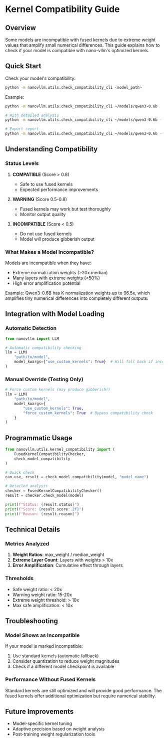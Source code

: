 # Kernel Compatibility Guide

## Overview

Some models are incompatible with fused kernels due to extreme weight values that amplify small numerical differences. This guide explains how to check if your model is compatible with nano-vllm's optimized kernels.

## Quick Start

Check your model's compatibility:

```bash
python -m nanovllm.utils.check_compatibility_cli <model_path>
```

Example:
```bash
python -m nanovllm.utils.check_compatibility_cli ~/models/qwen3-0.6b

# With detailed analysis
python -m nanovllm.utils.check_compatibility_cli ~/models/qwen3-0.6b --verbose

# Export report
python -m nanovllm.utils.check_compatibility_cli ~/models/qwen3-0.6b --export report.txt
```

## Understanding Compatibility

### Status Levels

1. **COMPATIBLE** (Score > 0.8)
   - Safe to use fused kernels
   - Expected performance improvements

2. **WARNING** (Score 0.5-0.8)
   - Fused kernels may work but test thoroughly
   - Monitor output quality

3. **INCOMPATIBLE** (Score < 0.5)
   - Do not use fused kernels
   - Model will produce gibberish output

### What Makes a Model Incompatible?

Models are incompatible when they have:
- Extreme normalization weights (>20x median)
- Many layers with extreme weights (>50%)
- High error amplification potential

Example: Qwen3-0.6B has K normalization weights up to 96.5x, which amplifies tiny numerical differences into completely different outputs.

## Integration with Model Loading

### Automatic Detection

```python
from nanovllm import LLM

# Automatic compatibility checking
llm = LLM(
    "path/to/model",
    model_kwargs={"use_custom_kernels": True}  # Will fall back if incompatible
)
```

### Manual Override (Testing Only)

```python
# Force custom kernels (may produce gibberish!)
llm = LLM(
    "path/to/model",
    model_kwargs={
        "use_custom_kernels": True,
        "force_custom_kernels": True  # Bypass compatibility check
    }
)
```

## Programmatic Usage

```python
from nanovllm.utils.kernel_compatibility import (
    FusedKernelCompatibilityChecker,
    check_model_compatibility
)

# Quick check
can_use, result = check_model_compatibility(model, "model_name")

# Detailed analysis
checker = FusedKernelCompatibilityChecker()
result = checker.check_model(model)

print(f"Status: {result.status}")
print(f"Score: {result.score:.2f}")
print(f"Reason: {result.reason}")
```

## Technical Details

### Metrics Analyzed

1. **Weight Ratios**: max_weight / median_weight
2. **Extreme Layer Count**: Layers with weights > 10x
3. **Error Amplification**: Cumulative effect through layers

### Thresholds

- Safe weight ratio: < 20x
- Warning weight ratio: 15-20x
- Extreme weight threshold: > 10x
- Max safe amplification: < 10x

## Troubleshooting

### Model Shows as Incompatible

If your model is marked incompatible:
1. Use standard kernels (automatic fallback)
2. Consider quantization to reduce weight magnitudes
3. Check if a different model checkpoint is available

### Performance Without Fused Kernels

Standard kernels are still optimized and will provide good performance. The fused kernels offer additional optimization but require numerical stability.

## Future Improvements

- Model-specific kernel tuning
- Adaptive precision based on weight analysis
- Post-training weight regularization tools